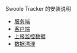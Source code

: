 Swoole Tracker 的安装说明

* [服务端](installation/server.md)
* [客户端](installation/client.md)
* [上报监控数据](installation/reprot.md)
* [数据清理](installation/clean-log.md)